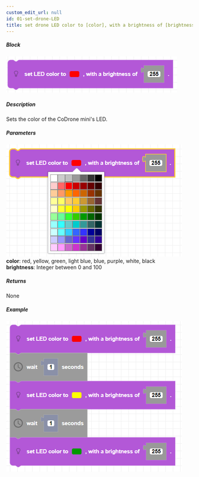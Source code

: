 ```yaml
---
custom_edit_url: null
id: 01-set-drone-LED
title: set drone LED color to [color], with a brightness of [brightness]
---
```


##### Block

![LED color image](LEDcolor.png)

##### Description

Sets the color of the CoDrone mini's LED.

##### Parameters
![LED color params](LEDcolor_params.png)
**color**: red, yellow, green, light blue, blue, purple, white, black <br />
**brightness**: Integer between 0 and 100 <br /> 

##### Returns

None

##### Example

![LED color example](LEDcolor_example.png)
